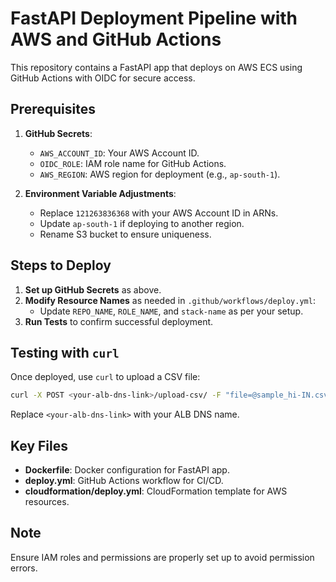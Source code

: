 
# FastAPI Deployment Pipeline with AWS and GitHub Actions

This repository contains a FastAPI app that deploys on AWS ECS using GitHub Actions with OIDC for secure access.

## Prerequisites

1. **GitHub Secrets**:
   - `AWS_ACCOUNT_ID`: Your AWS Account ID.
   - `OIDC_ROLE`: IAM role name for GitHub Actions.
   - `AWS_REGION`: AWS region for deployment (e.g., `ap-south-1`).

2. **Environment Variable Adjustments**:
   - Replace `121263836368` with your AWS Account ID in ARNs.
   - Update `ap-south-1` if deploying to another region.
   - Rename S3 bucket to ensure uniqueness.

## Steps to Deploy

1. **Set up GitHub Secrets** as above.
2. **Modify Resource Names** as needed in `.github/workflows/deploy.yml`:
   - Update `REPO_NAME`, `ROLE_NAME`, and `stack-name` as per your setup.
3. **Run Tests** to confirm successful deployment.

## Testing with `curl`

Once deployed, use `curl` to upload a CSV file:

```bash
curl -X POST <your-alb-dns-link>/upload-csv/ -F "file=@sample_hi-IN.csv" -F "source=hi-IN"
```

Replace `<your-alb-dns-link>` with your ALB DNS name.

## Key Files

- **Dockerfile**: Docker configuration for FastAPI app.
- **deploy.yml**: GitHub Actions workflow for CI/CD.
- **cloudformation/deploy.yml**: CloudFormation template for AWS resources.

## Note
Ensure IAM roles and permissions are properly set up to avoid permission errors.
